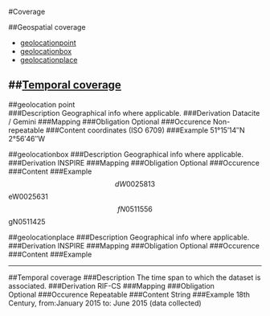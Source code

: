 #Coverage


##Geospatial coverage

- [geolocationpoint](#geolocation-point)
- [geolocationbox](#geolocationbox)
- [geolocationplace](#geolocationplace)

##[Temporal coverage](#temporal-coverage-1)
------------------------

##geolocation point  
###Description
Geographical info where applicable.
###Derivation
Datacite / Gemini
###Mapping
###Obligation
Optional
###Occurence
Non-repeatable
###Content 
coordinates (ISO 6709)
###Example
51°15′14″N 2°56′46″W

##geolocationbox
###Description
Geographical info where applicable.
###Derivation
INSPIRE
###Mapping
###Obligation
Optional
###Occurence	
###Content 
###Example 
$$dW0025813$$eW0025631$$fN0511556$$gN0511425

##geolocationplace
###Description
Geographical info where applicable.
###Derivation
INSPIRE
###Mapping
###Obligation
Optional
###Occurence	
###Content 
###Example  

---------------------

##Temporal coverage
###Description
The time span to which the dataset is associated.
###Derivation
RIF-CS
###Mapping
###Obligation	
Optional
###Occurence
Repeatable
###Content 
String
###Example
18th Century, from:January 2015 to: June 2015 (data collected)
